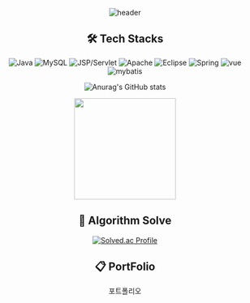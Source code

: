 

<div align="center">

![header](https://capsule-render.vercel.app/api?type=transparent&color=_hexcode&height=140&section=header&text=Gichang%20Github&fontSize=55)

## 🛠️ Tech Stacks
![Java](https://img.shields.io/badge/Java-007396?style=flat-square&logo=Java&logoColor=white)
![MySQL](https://img.shields.io/badge/MySQL-4479A1?style=flat-square&logo=MySQL&logoColor=white)
![JSP/Servlet](https://img.shields.io/badge/JSP%2FServlet-007396?style=flat-square&logo=Java&logoColor=white)
![Apache](https://img.shields.io/badge/Apache-D22128?style=flat-square&logo=Apache&logoColor=white)
![Eclipse](https://img.shields.io/badge/Eclipse-2C2255?style=for-the-badge&logo=Eclipse%20IDE&logoColor=white)
![Spring](https://img.shields.io/badge/Eclipse-2C2255?style=for-the-badge&logo=Eclipse%20IDE&logoColor=white)
![vue](https://img.shields.io/badge/Eclipse-2C2255?style=for-the-badge&logo=Eclipse%20IDE&logoColor=white)
![mybatis](https://img.shields.io/badge/Eclipse-2C2255?style=for-the-badge&logo=Eclipse%20IDE&logoColor=white)


![Anurag's GitHub stats](https://github-readme-stats.vercel.app/api?username=gichangee&show_icons=true&theme=radical)

<a href="https://github.com/anuraghazra/convoychat">
  <img height=200 align="center" src="https://github-readme-stats.vercel.app/api/top-langs?username=gichangee&layout=compact&langs_count=8&theme=dracula&card_width=310" />
</a>

## 🥇 Algorithm Solve

  [![Solved.ac Profile](http://mazassumnida.wtf/api/v2/generate_badge?boj=parkgc0504)](https://solved.ac/parkgc0504/)

## 📋 PortFolio
포트폴리오
